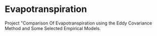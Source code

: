 # Evapotranspiration
Project "Comparison Of Evapotranspiration using the Eddy Covariance Method and Some Selected Empirical Models.  
